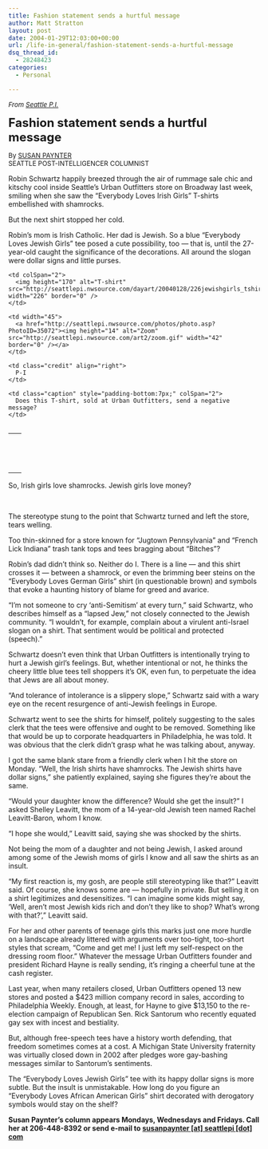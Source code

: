 ```yaml
---
title: Fashion statement sends a hurtful message
author: Matt Stratton
layout: post
date: 2004-01-29T12:03:00+00:00
url: /life-in-general/fashion-statement-sends-a-hurtful-message
dsq_thread_id:
  - 28248423
categories:
  - Personal

---
```

_<font size="2">From </font>_[_<font size="2">Seattle P.I.</font>_][1]

**<font size="5">Fashion statement sends a hurtful message</font>**

<font size="2">By </font>[<font size="2">SUSAN PAYNTER</font>][2]  
<font size="2">SEATTLE POST-INTELLIGENCER COLUMNIST</font>

Robin Schwartz happily breezed through the air of rummage sale chic and kitschy cool inside Seattle&#8217;s Urban Outfitters store on Broadway last week, smiling when she saw the &#8220;Everybody Loves Irish Girls&#8221; T-shirts embellished with shamrocks.

But the next shirt stopped her cold.

Robin&#8217;s mom is Irish Catholic. Her dad is Jewish. So a blue &#8220;Everybody Loves Jewish Girls&#8221; tee posed a cute possibility, too &#8212; that is, until the 27-year-old caught the significance of the decorations. All around the slogan were dollar signs and little purses.

<table cellSpacing="0" cellPadding="0" width="236" align="right" border="0">
  <tr vAlign="top">
    <td width="10">
      &nbsp;
    </td>
    
    <td colSpan="2">
      <img height="170" alt="T-shirt" src="http://seattlepi.nwsource.com/dayart/20040128/226jewishgirls_tshirt.jpg" width="226" border="0" />
    </td>
  </tr>
  
  <tr vAlign="top">
    <td width="10">
      &nbsp;
    </td>
    
    <td width="45">
      <a href="http://seattlepi.nwsource.com/photos/photo.asp?PhotoID=35072"><img height="14" alt="Zoom" src="http://seattlepi.nwsource.com/art2/zoom.gif" width="42" border="0" /></a>
    </td>
    
    <td class="credit" align="right">
      P-I
    </td>
  </tr>
  
  <tr>
    <td width="10">
      &nbsp;
    </td>
    
    <td class="caption" style="padding-bottom:7px;" colSpan="2">
      Does this T-shirt, sold at Urban Outfitters, send a negative message?
    </td>
  </tr>
</table>

So, Irish girls love shamrocks. Jewish girls love money?

&nbsp;</p> 

The stereotype stung to the point that Schwartz turned and left the store, tears welling.

Too thin-skinned for a store known for &#8220;Jugtown Pennsylvania&#8221; and &#8220;French Lick Indiana&#8221; trash tank tops and tees bragging about &#8220;Bitches&#8221;?

Robin&#8217;s dad didn&#8217;t think so. Neither do I. There is a line &#8212; and this shirt crosses it &#8212; between a shamrock, or even the brimming beer steins on the &#8220;Everybody Loves German Girls&#8221; shirt (in questionable brown) and symbols that evoke a haunting history of blame for greed and avarice.

&#8220;I&#8217;m not someone to cry &#8216;anti-Semitism&#8217; at every turn,&#8221; said Schwartz, who describes himself as a &#8220;lapsed Jew,&#8221; not closely connected to the Jewish community. &#8220;I wouldn&#8217;t, for example, complain about a virulent anti-Israel slogan on a shirt. That sentiment would be political and protected (speech).&#8221;

Schwartz doesn&#8217;t even think that Urban Outfitters is intentionally trying to hurt a Jewish girl&#8217;s feelings. But, whether intentional or not, he thinks the cheery little blue tees tell shoppers it&#8217;s OK, even fun, to perpetuate the idea that Jews are all about money.

&#8220;And tolerance of intolerance is a slippery slope,&#8221; Schwartz said with a wary eye on the recent resurgence of anti-Jewish feelings in Europe.

Schwartz went to see the shirts for himself, politely suggesting to the sales clerk that the tees were offensive and ought to be removed. Something like that would be up to corporate headquarters in Philadelphia, he was told. It was obvious that the clerk didn&#8217;t grasp what he was talking about, anyway.

I got the same blank stare from a friendly clerk when I hit the store on Monday. &#8220;Well, the Irish shirts have shamrocks. The Jewish shirts have dollar signs,&#8221; she patiently explained, saying she figures they&#8217;re about the same.

&#8220;Would your daughter know the difference? Would she get the insult?&#8221; I asked Shelley Leavitt, the mom of a 14-year-old Jewish teen named Rachel Leavitt-Baron, whom I know.

&#8220;I hope she would,&#8221; Leavitt said, saying she was shocked by the shirts.

Not being the mom of a daughter and not being Jewish, I asked around among some of the Jewish moms of girls I know and all saw the shirts as an insult.

&#8220;My first reaction is, my gosh, are people still stereotyping like that?&#8221; Leavitt said. Of course, she knows some are &#8212; hopefully in private. But selling it on a shirt legitimizes and desensitizes. &#8220;I can imagine some kids might say, &#8216;Well, aren&#8217;t most Jewish kids rich and don&#8217;t they like to shop? What&#8217;s wrong with that?&#8217;,&#8221; Leavitt said.

For her and other parents of teenage girls this marks just one more hurdle on a landscape already littered with arguments over too-tight, too-short styles that scream, &#8220;Come and get me! I just left my self-respect on the dressing room floor.&#8221; Whatever the message Urban Outfitters founder and president Richard Hayne is really sending, it&#8217;s ringing a cheerful tune at the cash register.

Last year, when many retailers closed, Urban Outfitters opened 13 new stores and posted a $423 million company record in sales, according to Philadelphia Weekly. Enough, at least, for Hayne to give $13,150 to the re-election campaign of Republican Sen. Rick Santorum who recently equated gay sex with incest and bestiality.

But, although free-speech tees have a history worth defending, that freedom sometimes comes at a cost. A Michigan State University fraternity was virtually closed down in 2002 after pledges wore gay-bashing messages similar to Santorum&#8217;s sentiments.

The &#8220;Everybody Loves Jewish Girls&#8221; tee with its happy dollar signs is more subtle. But the insult is unmistakable. How long do you figure an &#8220;Everybody Loves African American Girls&#8221; shirt decorated with derogatory symbols would stay on the shelf?

<div class="vgray">
  <b>Susan Paynter&#8217;s column appears Mondays, Wednesdays and Fridays. Call her at 206-448-8392 or send e-mail to <a href="javascript:DeCryptX('0s1v3v0a2p2r3d0y1o1u2g2t2B1t0e0a2v0t2n3h3s2k0.1d0o1n')">susanpaynter [at] seattlepi [dot] com</a></b>
</div>

 [1]: http://seattlepi.nwsource.com/paynter/158269_paynter28.asp
 [2]: javascript:DeCryptX('1t1v1t2c3q3s2c1z0n1u2g0r2B1t3h3d3w2v0l3h1q0i0.1d2q3p')
